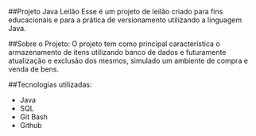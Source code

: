 ##Projeto Java Leilão
Esse é um projeto de leilão criado para fins educacionais e para a prática de versionamento utilizando a linguagem Java.

##Sobre o Projeto:
O projeto tem como principal característica o armazenamento de itens utilizando banco de dados e futuramente atualização e exclusão dos mesmos, simulado um ambiente de compra e venda de bens.

##Tecnologias utilizadas: 
- Java
- SQL
- Git Bash
- Github
